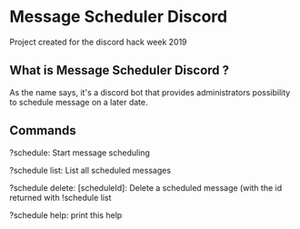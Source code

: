 # Message Scheduler Discord

Project created for the discord hack week 2019

## What is Message Scheduler Discord ?

As the name says, it's a discord bot that provides administrators possibility to schedule message on a later date.

## Commands 

?schedule: Start message scheduling

?schedule list: List all scheduled messages

?schedule delete: [scheduleId]: Delete a scheduled message (with the id returned with !schedule list

?schedule help: print this help
